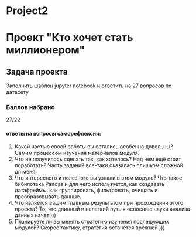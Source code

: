# Project2
# Проект "Кто хочет стать миллионером"
## Задача проекта
Заполнить шаблон jupyter notebook и ответить на 27 вопросов по датасету
### Баллов набрано
27/22
#### ответы на вопросы саморефлексии:
1. Какой частью своей работы вы остались особенно довольны?
Самим процессом изучения материалов модуля.
3. Что не получилось сделать так, как хотелось? Над чем ещё стоит поработать?
Часть заданий все-таки оказалась слишком сложной дл меня.
5. Что интересного и полезного вы узнали в этом модуле?
Что такое бибилотека Pandas и для чего используется, как создавать датафреймы, как группировать, фильтровать, очищать и преобразовывать данные.
7. Что является вашим главным результатом при прохождении этого проекта?
То, что длинный и нелегкий путь к освоению науки анализа данных начат )))
9. Планируете ли вы менять стратегию изучения последующих модулей?
Скорее тактику, стратегия останется прежней )))

